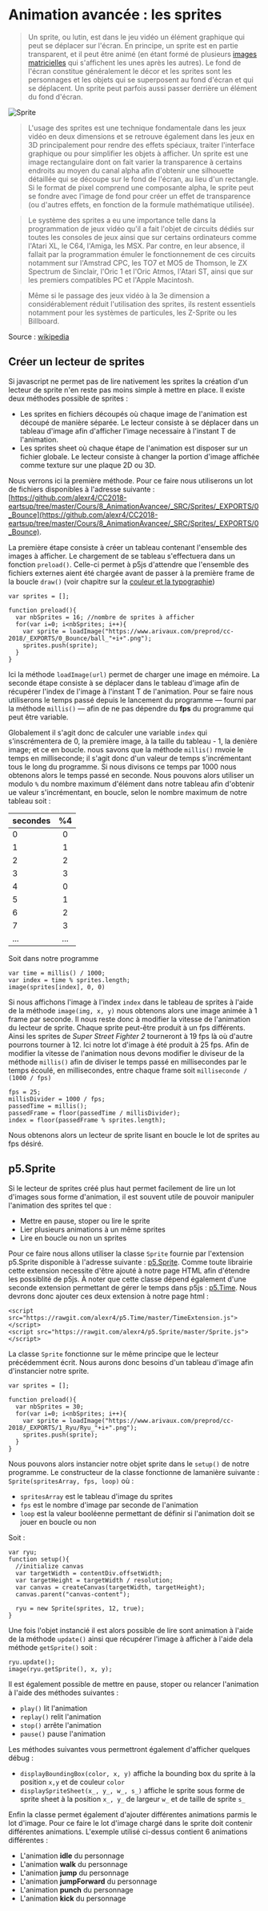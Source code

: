 # Animation avancée : les sprites

> Un sprite, ou lutin, est dans le jeu vidéo un élément graphique qui peut se déplacer sur l'écran. En principe, un sprite est en partie transparent, et il peut être animé (en étant formé de plusieurs [images matricielles](https://fr.wikipedia.org/wiki/Image_matricielle) qui s'affichent les unes après les autres). Le fond de l'écran constitue généralement le décor et les sprites sont les personnages et les objets qui se  superposent au fond d'écran et qui se déplacent. Un sprite peut parfois aussi passer derrière un élément du fond d'écran.

![Sprite](https://www.arivaux.com/preprod/cc-2018/sprites.png)

> L'usage des sprites est une technique fondamentale dans les jeux vidéo en deux dimensions et se retrouve également dans les jeux en 3D principalement pour rendre des effets spéciaux, traiter l'interface graphique ou pour simplifier les objets à afficher. Un sprite est une image rectangulaire dont on fait varier la transparence à certains endroits au moyen du canal alpha afin d'obtenir une silhouette détaillée qui se découpe sur le fond de l'écran, au lieu d'un rectangle. Si le format de pixel comprend une composante alpha, le sprite peut se fondre avec l'image de fond pour créer un effet de transparence (ou d'autres effets, en fonction de la formule mathématique utilisée).

> Le système des sprites a eu une importance telle dans la programmation de jeux vidéo qu'il a fait l'objet de circuits dédiés sur toutes les consoles de jeux ainsi que sur certains ordinateurs comme l'Atari XL, le C64, l'Amiga, les MSX. Par contre, en leur absence, il fallait par la programmation émuler le fonctionnement de ces circuits notamment sur l'Amstrad CPC, les TO7 et MO5 de Thomson, le ZX Spectrum de Sinclair, l'Oric 1 et l'Oric Atmos, l'Atari ST, ainsi que sur les premiers compatibles PC et l'Apple Macintosh.

> Même si le passage des jeux vidéo à la 3e dimension a considérablement réduit l'utilisation des sprites, ils restent essentiels notamment pour les systèmes de particules, les Z-Sprite ou les Billboard.

Source : [wikipedia](https://fr.wikipedia.org/wiki/Sprite_(jeu_vid%C3%A9o))

## Créer un lecteur de sprites
Si javascript ne permet pas de lire nativement les sprites la création d'un lecteur de sprite n'en reste pas moins simple à mettre en place.
Il existe deux méthodes possible de sprites :

* Les sprites en fichiers découpés où chaque image de l'animation est découpé de manière séparée. Le lecteur consiste à se déplacer dans un tableau d'image afin d'afficher l'image necessaire à l'instant T de l'animation.
* Les sprites sheet où chaque étape de l'animation est disposer sur un fichier globale. Le lecteur consiste à changer la portion d'image affichée comme texture sur une plaque 2D ou 3D.

Nous verrons ici la première méthode. Pour ce faire nous utiliserons un lot de fichiers disponibles à l'adresse suivante : [https://github.com/alexr4/CC2018-eartsup/tree/master/Cours/8_AnimationAvancee/_SRC/Sprites/_EXPORTS/0_Bounce](https://github.com/alexr4/CC2018-eartsup/tree/master/Cours/8_AnimationAvancee/_SRC/Sprites/_EXPORTS/0_Bounce).

La première étape consiste à créer un tableau contenant l'ensemble des images à afficher. Le chargement de se tableau s'effectuera dans un fonction ```preload()```. Celle-ci permet à p5js d'attendre que l'ensemble des fichiers externes aient été chargée avant de passer à la première frame de la boucle ```draw()``` (voir chapitre sur la [couleur et la typographie](https://github.com/alexr4/CC2018-eartsup/tree/master/Cours/5_Couleurs%20et%20typographies))

```
var sprites = [];

function preload(){
  var nbSprites = 16; //nombre de sprites à afficher
  for(var i=0; i<nbSprites; i++){
    var sprite = loadImage("https://www.arivaux.com/preprod/cc-2018/_EXPORTS/0_Bounce/ball_"+i+".png");
    sprites.push(sprite);
  }
}
```

Ici la méthode ```loadImage(url)``` permet de charger une image en mémoire.
La seconde étape consiste à se déplacer dans le tableau d'image afin de récupérer l'index de l'image à l'instant T de l'animation. Pour se faire nous utiliserons le temps passé depuis le lancement du programme — fourni par la méthode ```millis()``` — afin de ne pas dépendre du **fps** du programme qui peut être variable.

Globalement il s'agit donc de calculer une variable ```index``` qui s'inscrémentera de 0, la première image, à la taille du tableau - 1, la denière image; et ce en boucle.
nous savons que la méthode ```millis()``` rnvoie le temps en milliseconde; il s'agit donc d'un valeur de temps s'incrémentant tous le long du programme.
Si nous divisons ce temps par 1000 nous obtenons alors le temps passé en seconde. Nous pouvons alors utiliser un modulo ```%``` du nombre maximum d'élément dans notre tableau afin d'obtenir ue valeur s'incrémentant, en boucle, selon le nombre maximum de notre tableau soit :

| secondes | %4 |
| -------- |:----:|
| 0 | 0 |
| 1 | 1 |
| 2 | 2 |
| 3 | 3 |
| 4 | 0 |
| 5 | 1 |
| 6 | 2 |
| 7 | 3 |
| ... | ... |

Soit dans notre programme

```
var time = millis() / 1000;
var index = time % sprites.length;
image(sprites[index], 0, 0)
```

Si nous affichons l'image à l'index ```index``` dans le tableau de sprites à l'aide de la méthode ```image(img, x, y)``` nous obtenons alors une image animée à 1 frame par seconde.
Il nous reste donc à modifier la vitesse de l'animation du lecteur de sprite. Chaque sprite peut-être produit à un fps différents. Ainsi les sprites de _Super Street Fighter 2_ tourneront à 19 fps là où d'autre pourrons tourner à 12. Ici notre lot d'image à été produit à 25 fps.
Afin de modifier la vitesse de l'animation nous devons modifier le diviseur de la méthode ```millis()``` afin de diviser le temps passé en millisecondes par le temps écoulé, en millisecondes, entre chaque frame soit ```milliseconde / (1000 / fps)```

```
fps = 25;
millisDivider = 1000 / fps;
passedTime = millis();
passedFrame = floor(passedTime / millisDivider);
index = floor(passedFrame % sprites.length);
```

Nous obtenons alors un lecteur de sprite lisant en boucle le lot de sprites au fps désiré.

## p5.Sprite
Si le lecteur de sprites créé plus haut permet facilement de lire un lot d'images sous forme d'animation, il est souvent utile de pouvoir manipuler l'animation des sprites tel que :
* Mettre en pause, stoper ou lire le sprite
* Lier plusieurs animations à un même sprites
* Lire en boucle ou non un sprites

Pour ce faire nous allons utiliser la classe ```Sprite``` fournie par l'extension p5.Sprite disponible à l'adresse suivante : [p5.Sprite](https://github.com/alexr4/p5.Sprite). Comme toute librairie cette extension necessite d'être ajouté à notre page HTML afin d'étendre les possiblité de p5js. À noter que cette classe dépend également d'une seconde extension permettant de gérer le temps dans p5js : [p5.Time](https://github.com/alexr4/p5.Time). Nous devrons donc ajouter ces deux extension à notre page html :

```
<script src="https://rawgit.com/alexr4/p5.Time/master/TimeExtension.js"></script>
<script src="https://rawgit.com/alexr4/p5.Sprite/master/Sprite.js"></script>
```

La classe ```Sprite``` fonctionne sur le même principe que le lecteur précédemment écrit. Nous aurons donc besoins d'un tableau d'image afin d'instancier notre sprite.

```
var sprites = [];

function preload(){
  var nbSprites = 30;
  for(var i=0; i<nbSprites; i++){
    var sprite = loadImage("https://www.arivaux.com/preprod/cc-2018/_EXPORTS/1_Ryu/Ryu_"+i+".png");
    sprites.push(sprite);
  }
}
```

Nous pouvons alors instancier notre objet sprite dans le ```setup()``` de notre programme. Le constructeur de la classe fonctionne de lamanière suivante : ```Sprite(spritesArray, fps, loop)``` où :

* ```spritesArray``` est le tableau d'image du sprites
* ```fps``` est le nombre d'image par seconde de l'animation
* ```loop``` est la valeur booléenne permettant de définir si l'animation doit se jouer en boucle ou non

Soit :
```
var ryu;
function setup(){
  //initialize canvas
  var targetWidth = contentDiv.offsetWidth;
  var targetHeight = targetWidth / resolution;
  var canvas = createCanvas(targetWidth, targetHeight);
  canvas.parent("canvas-content");

  ryu = new Sprite(sprites, 12, true);
}
```

Une fois l'objet instancié il est alors possible de lire sont animation à l'aide de la méthode ```update()``` ainsi que récupérer l'image à afficher à l'aide dela méthode ```getSprite()``` soit :

```
ryu.update();
image(ryu.getSprite(), x, y);
```

Il est également possible de mettre en pause, stoper ou relancer l'animation à l'aide des méthodes suivantes :
* ```play()``` lit l'animation
* ```replay()``` relit l'animation
* ```stop()``` arrête l'animation
* ```pause()``` pause l'animation

Les méthodes suivantes vous permettront également d'afficher quelques débug :
* ```displayBoundingBox(color, x, y)``` affiche la bounding box du sprite à la position ```x,y``` et de couleur ```color```
* ```displaySpriteSheet(x_, y_, w_, s_)``` affiche le sprite sous forme de sprite sheet à la position ```x_, y_``` de largeur ```w_``` et de taille de sprite ```s_```

Enfin la classe permet également d'ajouter différentes animations parmis le lot d'image. Pour ce faire le lot d'image chargé dans le sprite doit contenir différentes animations.
L'exemple utilisé ci-dessus contient 6 animations différentes :

* L'animation **idle** du personnage
* L'animation **walk** du personnage
* L'animation **jump** du personnage
* L'animation **jumpForward** du personnage
* L'animation **punch** du personnage
* L'animation **kick** du personnage
